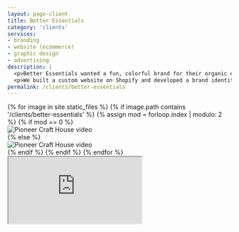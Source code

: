 ```yaml
---
layout: page-client
title: Better Essentials
category: 'clients'
services:
- branding
- website (ecommerce)
- graphic design
- advertising 
description: | 
  <p>Better Essentials wanted a fun, colorful brand for their organic essential oils. They also needed on online store. </p>
  <p>We built a custom website on Shopify and developed a brand identity.</p>
permalink: /clients/better-essentials
---
```


<div class="grid client-images">
	{% for image in site.static_files %}
	    {% if image.path contains '/clients/better-essentials' %}
		    {% assign mod = forloop.index | modulo: 2 %}
		    {% if mod == 0 %}
		    	<div class="grid__item medium-up--one-half">
		        	<img src="{{ site.baseurl }}{{ image.path }}" alt="Pioneer Craft House video"/>
		        </div>
		    {% else %}
		    	<div class="grid__item medium-up--one-half">
		        	<img src="{{ site.baseurl }}{{ image.path }}" alt="Pioneer Craft House video"/>
		        </div>
		    {% endif %}
	    {% endif %}
	{% endfor %}
</div>

<div class="" style="overflow: hidden;">
	<div class="macbook-wrap">
		<div class="iframe-wrap">
		<iframe class="iframe" src="https://www.betteressentials.com"></iframe>
		</div>
	</div>
</div>